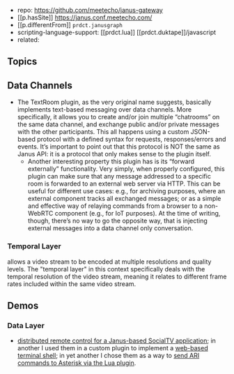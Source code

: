 
- repo: https://github.com/meetecho/janus-gateway
- [[p.hasSite]] https://janus.conf.meetecho.com/
- [[p.differentFrom]] `prdct.janusgraph`
- scripting-language-support: [[prdct.lua]] [[prdct.duktape]]/javascript
- related: 

## Topics

## Data Channels

- The TextRoom plugin, as the very original name suggests, basically implements text-based messaging over data channels. More specifically, it allows you to create and/or join multiple “chatrooms” on the same data channel, and exchange public and/or private messages with the other participants. This all happens using a custom JSON-based protocol with a defined syntax for requests, responses/errors and events. It’s important to point out that this protocol is NOT the same as Janus API: it is a protocol that only makes sense to the plugin itself.
  - Another interesting property this plugin has is its “forward externally” functionality. Very simply, when properly configured, this plugin can make sure that any message addressed to a specific room is forwarded to an external web server via HTTP. This can be useful for different use cases: e.g., for archiving purposes, where an external component tracks all exchanged messages; or as a simple and effective way of relaying commands from a browser to a non-WebRTC component (e.g., for IoT purposes). At the time of writing, though, there’s no way to go the opposite way, that is injecting external messages into a data channel only conversation.

### Temporal Layer

allows a video stream to be encoded at multiple resolutions and quality levels. The "temporal layer" in this context specifically deals with the temporal resolution of the video stream, meaning it relates to different frame rates included within the same video stream.


## Demos

### Data Layer

- [distributed remote control for a Janus-based SocialTV application](https://youtu.be/QkjIIh0cqcM?t=211); in another I used them in a custom plugin to implement a [web-based terminal shell](https://youtu.be/d0zHiLkHDyY?t=2780); in yet another I chose them as a way to [send ARI commands to Asterisk via the Lua plugin](https://youtu.be/fOUiVBaZgnQ?t=2682).